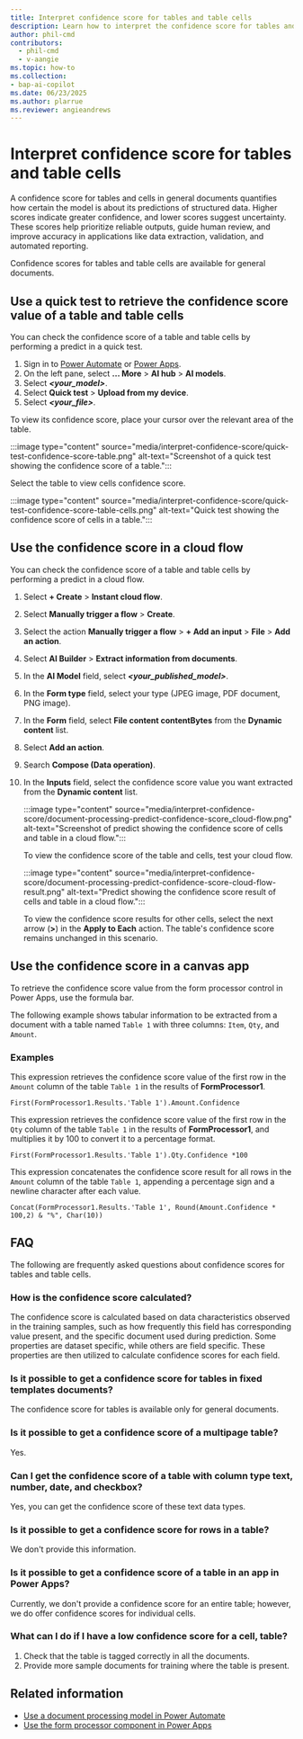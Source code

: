 ```yaml
---
title: Interpret confidence score for tables and table cells
description: Learn how to interpret the confidence score for tables and table cells.
author: phil-cmd
contributors:
  - phil-cmd
  - v-aangie
ms.topic: how-to
ms.collection: 
- bap-ai-copilot
ms.date: 06/23/2025
ms.author: plarrue
ms.reviewer: angieandrews
---
```


# Interpret confidence score for tables and table cells

A confidence score for tables and cells in general documents quantifies how certain the model is about its predictions of structured data. Higher scores indicate greater confidence, and lower scores suggest uncertainty. These scores help prioritize reliable outputs, guide human review, and improve accuracy in applications like data extraction, validation, and automated reporting.

Confidence scores for tables and table cells are available for general documents.

## Use a quick test to retrieve the confidence score value of a table and table cells

You can check the confidence score of a table and table cells by performing a predict in a quick test.

1. Sign in to [Power Automate](https://make.powerautomate.com) or [Power Apps](https://make.powerapps.com).
1. On the left pane, select **... More** > **AI hub** > **AI models**.
1. Select ***<your_model>***.
1. Select **Quick test** > **Upload from my device**.
1. Select ***<your_file>***.

To view its confidence score, place your cursor over the relevant area of the table.

:::image type="content" source="media/interpret-confidence-score/quick-test-confidence-score-table.png" alt-text="Screenshot of a quick test showing the confidence score of a table.":::

Select the table to view cells confidence score.

:::image type="content" source="media/interpret-confidence-score/quick-test-confidence-score-table-cells.png" alt-text="Quick test showing the confidence score of cells in a table.":::

## Use the confidence score in a cloud flow

You can check the confidence score of a table and table cells by performing a predict in a cloud flow.

1. Select **+ Create** > **Instant cloud flow**.
1. Select **Manually trigger a flow** > **Create**.
1. Select the action **Manually trigger a flow** > **+ Add an input** > **File** > **Add an action**.
1. Select **AI Builder** > **Extract information from documents**.
1. In the **AI Model** field, select ***<your_published_model>***.
1. In the **Form type** field, select your type (JPEG image, PDF document, PNG image).
1. In the **Form** field, select **File content contentBytes** from the **Dynamic content** list.
1. Select **Add an action**.
1. Search **Compose (Data operation)**.
1. In the **Inputs** field, select the confidence score value you want extracted from the **Dynamic content** list.

    :::image type="content" source="media/interpret-confidence-score/document-processing-predict-confidence-score_cloud-flow.png" alt-text="Screenshot of predict showing the confidence score of cells and table in a cloud flow.":::

    To view the confidence score of the table and cells, test your cloud flow.

    :::image type="content" source="media/interpret-confidence-score/document-processing-predict-confidence-score-cloud-flow-result.png" alt-text="Predict showing the confidence score result of cells and table in a cloud flow.":::

    To view the confidence score results for other cells, select the next arrow (**>**) in the **Apply to Each** action. The table's confidence score remains unchanged in this scenario.

## Use the confidence score in a canvas app

To retrieve the confidence score value from the form processor control in Power Apps, use the formula bar.

The following example shows tabular information to be extracted from a document with a table named `Table 1` with three columns: `Item`, `Qty`, and `Amount`.

### Examples

This expression retrieves the confidence score value of the first row in the `Amount` column of the table `Table 1` in the results of **FormProcessor1**.

````power-fx
First(FormProcessor1.Results.'Table 1').Amount.Confidence
````

This expression retrieves the confidence score value of the first row in the `Qty` column of the table `Table 1` in the results of **FormProcessor1**, and multiplies it by 100 to convert it to a percentage format.

```power-fx
First(FormProcessor1.Results.'Table 1').Qty.Confidence *100
```

This expression concatenates the confidence score result for all rows in the `Amount` column of the table `Table 1`, appending a percentage sign and a newline character after each value.

```power-fx
Concat(FormProcessor1.Results.'Table 1', Round(Amount.Confidence * 100,2) & "%", Char(10))
```

## FAQ

The following are frequently asked questions about confidence scores for tables and table cells.

### How is the confidence score calculated?

The confidence score is calculated based on data characteristics observed in the training samples, such as how frequently this field has corresponding value present, and the specific document used during prediction. Some properties are dataset specific, while others are field specific. These properties are then utilized to calculate confidence scores for each field.

### Is it possible to get a confidence score for tables in fixed templates documents?

The confidence score for tables is available only for general documents.

### Is it possible to get a confidence score of a multipage table?

Yes.

### Can I get the confidence score of a table with column type text, number, date, and checkbox?

Yes, you can get the confidence score of these text data types.

### Is it possible to get a confidence score for rows in a table?

We don't provide this information.

### Is it possible to get a confidence score of a table in an app in Power Apps?

Currently, we don't provide a confidence score for an entire table; however, we do offer confidence scores for individual cells.

### What can I do if I have a low confidence score for a cell, table?

1. Check that the table is tagged correctly in all the documents.
1. Provide more sample documents for training where the table is present.

## Related information

- [Use a document processing model in Power Automate](form-processing-model-in-flow.md)
- [Use the form processor component in Power Apps](form-processor-component-in-powerapps.md)

